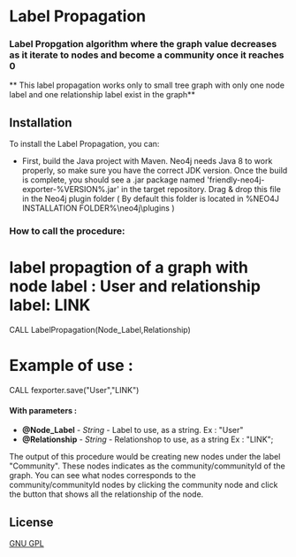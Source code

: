 # Label Propagation
### Label Propgation algorithm where the graph value decreases as it iterate to nodes and become a community once it reaches 0 


** This label propagation works only to small tree graph with only one node label and one relationship label exist in the graph** 

## Installation

To install the Label Propagation, you can:

- First, build the Java project with Maven. Neo4j needs Java 8 to work properly, so make sure you have the correct JDK version. Once the build is complete, you should see a .jar package named 'friendly-neo4j-exporter-%VERSION%.jar' in the target repository. Drag & drop this file in the Neo4j plugin folder ( By default this folder is located in %NEO4J INSTALLATION FOLDER%\neo4j\plugins )


### How to call the procedure: 

# label propagtion of a graph with node label : User and relationship label: LINK
CALL LabelPropagation(Node_Label,Relationship) 

# Example of use : 
CALL fexporter.save("User","LINK")

#### With parameters :

- **@Node_Label** - *String* - Label to use, as a string. Ex : "User"
- **@Relationship** - *String* - Relationshop to use, as a string Ex : "LINK"; 

The output of this procedure would be creating new nodes under the label "Community". These nodes indicates as the community/communityId of the graph. You can see what nodes corresponds to the community/communityId nodes by clicking the community node and click the button that shows all the relationship of the node. 


## License
[GNU GPL](https://www.gnu.org/licenses/gpl-3.0.html)
